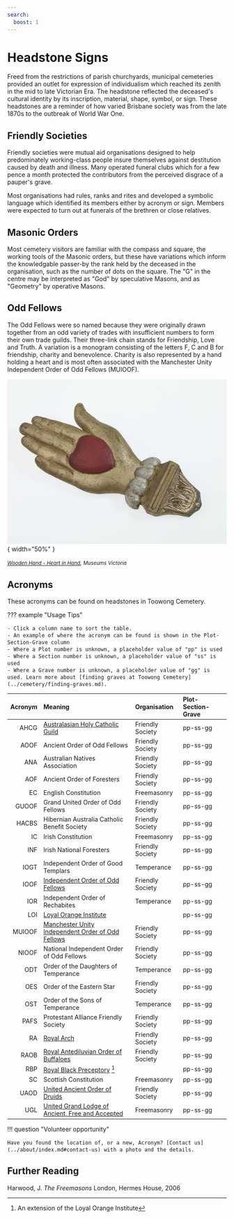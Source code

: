 ```yaml
---
search:
  boost: 1
---
```


#  Headstone Signs

Freed from the restrictions of parish churchyards, municipal cemeteries provided an outlet for expression of individualism which reached its zenith in the mid to late Victorian Era. The headstone reflected the deceased's cultural identity by its inscription, material, shape, symbol, or sign. These headstones are a reminder of how varied Brisbane society was from the late 1870s to the outbreak of World War One.

## Friendly Societies

Friendly societies were mutual aid organisations designed to help predominately working-class people insure themselves against destitution caused by death and illness. Many operated funeral clubs which for a few pence a month protected the contributors from the perceived disgrace of a pauper's grave.

Most organisations had rules, ranks and rites and developed a symbolic language which identified its members either by acronym or sign. Members were expected to turn out at funerals of the brethren or close relatives.

## Masonic Orders

Most cemetery visitors are familiar with the compass and square, the working tools of the Masonic orders, but these have variations which inform the knowledgable passer-by the rank held by the deceased in the organisation, such as the number of dots on the square. The "G" in the centre may be interpreted as "God" by speculative Masons, and as "Geometry" by operative Masons. 

## Odd Fellows

The Odd Fellows were so named because they were originally drawn together from an odd variety of trades with insufficient numbers to form their own trade guilds. Their three-link chain stands for Friendship, Love and Truth. A variation is a monogram consisting of the letters F, C and B for friendship, charity and benevolence. Charity is also represented by a hand holding a heart and is most often associated with the Manchester Unity Independent Order of Odd Fellows (MUIOOF).

![](../assets/wooden-hand-heart-in-hand.jpg){ width="50%" }  

*<small>[Wooden Hand - Heart in Hand](https://collections.museumsvictoria.com.au/items/251958), Museums Victoria </small>*

<!-- 
## Design elements

Some design elements...

### Columns

A common indicator of a life has been cut off short is...

### Paving

According to the Masonic tradition... 

### Crown

To lay down th cross and pick up the crown of glory...

### Time Flies

The winged hourglasses reminds us how quickly our life passes and...

### Plants

Plants both living and carved are replete with symbolism...

--> 

## Acronyms

These acronyms can be found on headstones in Toowong Cemetery.

??? example "Usage Tips" 

    - Click a column name to sort the table.
    - An example of where the acronym can be found is shown in the Plot-Section-Grave column
    - Where a Plot number is unknown, a placeholder value of "pp" is used
    - Where a Section number is unknown, a placeholder value of "ss" is used
    - Where a Grave number is unknown, a placeholder value of "gg" is used. Learn more about [finding graves at Toowong Cemetery](../cemetery/finding-graves.md).


| Acronym | Meaning                                                      | Organisation     | Plot-Section-Grave |
|     --: | :--                                                          | :--              | :--                |
| AHCG    | [Australasian Holy Catholic Guild][AHCG]                     | Friendly Society | pp-ss-gg           |
| AOOF    | Ancient Order of Odd Fellows                                 | Friendly Society | pp-ss-gg           |
| ANA     | Australian Natives Association                               | Friendly Society | pp-ss-gg           |
| AOF     | Ancient Order of Foresters                                   | Friendly Society | pp-ss-gg           |
| EC      | English Constitution                                         | Freemasonry      | pp-ss-gg           |
| GUOOF   | Grand United Order of Odd Fellows                            | Friendly Society | pp-ss-gg           |
| HACBS   | Hibernian Australia Catholic Benefit Society                 | Friendly Society | pp-ss-gg           |
| IC      | Irish Constitution                                           | Freemasonry      | pp-ss-gg           |
| INF     | Irish National Foresters                                     | Friendly Society | pp-ss-gg           |
| IOGT    | Independent Order of Good Templars                           | Temperance       | pp-ss-gg           |
| IOOF    | [Independent Order of Odd Fellows][MUIOOF]                   | Friendly Society | pp-ss-gg           |
| IOR     | Independent Order of Rechabites                              | Temperance       | pp-ss-gg           |
| LOI     | [Loyal Orange Institute][LOI]                                |                  | pp-ss-gg           |
| MUIOOF  | [Manchester Unity Independent Order of Odd Fellows][MUIOOF]  | Friendly Society | pp-ss-gg           |
| NIOOF   | National Independent Order of Odd Fellows                    | Friendly Society | pp-ss-gg           |
| ODT     | Order of the Daughters of Temperance                         | Temperance       | pp-ss-gg           |
| OES     | Order of the Eastern Star                                    | Friendly Society | pp-ss-gg           |
| OST     | Order of the Sons of Temperance                              | Temperance       | pp-ss-gg           |
| PAFS    | Protestant Alliance Friendly Society                         | Friendly Society | pp-ss-gg           |
| RA      | [Royal Arch][RA]                                             | Friendly Society | pp-ss-gg           |
| RAOB    | [Royal Antediluvian Order of Buffaloes][RAOB]                | Friendly Society | pp-ss-gg           |
| RBP     | [Royal Black Preceptory][RBP] [^1]                           |                  | pp-ss-gg           |
| SC      | Scottish Constitution                                        | Freemasonry      | pp-ss-gg           |
| UAOD    | [United Ancient Order of Druids][UAOD]                       | Friendly Society | pp-ss-gg           |
| UGL     | [United Grand Lodge of Ancient, Free and Accepted][UGL]      | Freemasonry      | pp-ss-gg           |


!!! question "Volunteer opportunity"

    Have you found the location of, or a new, Acronym? [Contact us](../about/index.md#contact-us) with a photo and the details. 
    

## Further Reading

Harwood, J. *The Freemasons* London, Hermes House, 2006

[^1]: An extension of the Loyal Orange Institute

<!-- links -->

[AHCG]: https://trove.nla.gov.au/newspaper/article/261238209?searchTerm=Australasian%20Holy%20Catholic%20Guild "AHCG on Trove"
[LOI]: https://www.facebook.com/pages/category/Religious-Organization/Loyal-Orange-Institution-of-Queensland-895315537148498/ "Loyal Orange Institute Queensland on Facebook"
[MUIOOF]: https://trove.nla.gov.au/newspaper/article/20309632
[RA]: https://www.royalarch.org.au
[RAOB]: https://heritage.brisbane.qld.gov.au/heritage-places/1827 "The Heritage-listed R.A.O.B. Lodge Hall in Woolloongabba"
[RBP]: http://royalblack.org/mission-statement/our-history/
[UAOD]: https://en.wikipedia.org/wiki/United_Ancient_Order_of_Druids "UAOD on Wikipedia"
[UGL]: https://uglq.org.au
